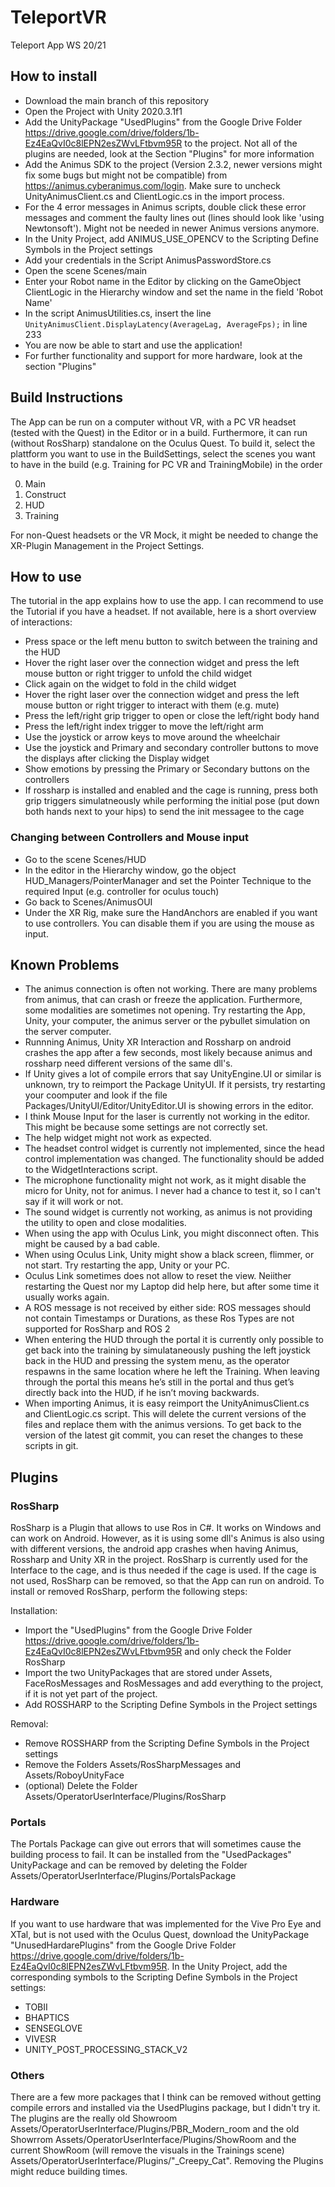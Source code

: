 # TeleportVR

Teleport App WS 20/21

## How to install
* Download the main branch of this repository
* Open the Project with Unity 2020.3.1f1
* Add the UnityPackage "UsedPlugins" from the Google Drive Folder https://drive.google.com/drive/folders/1b-Ez4EaQvI0c8lEPN2esZWvLFtbvm95R to the project. Not all of the plugins are needed, look at the Section "Plugins" for more information
* Add the Animus SDK to the project (Version 2.3.2, newer versions might fix some bugs but might not be compatible) from https://animus.cyberanimus.com/login. Make sure to uncheck UnityAnimusClient.cs and ClientLogic.cs in the import process.
* For the 4 error messages in Animus scripts, double click these error messages and comment the faulty lines out (lines should look like 'using Newtonsoft'). Might not be needed in newer Animus versions anymore.
* In the Unity Project, add ANIMUS_USE_OPENCV to the Scripting Define Symbols in the Project settings
* Add your credentials in the Script AnimusPasswordStore.cs
* Open the scene Scenes/main
* Enter your Robot name in the Editor by clicking on the GameObject ClientLogic in the Hierarchy window and set the name in the field 'Robot Name'
* In the script AnimusUtilities.cs, insert the line `UnityAnimusClient.DisplayLatency(AverageLag, AverageFps);` in line 233
* You are now be able to start and use the application!
* For further functionality and support for more hardware, look at the section "Plugins"

## Build Instructions
The App can be run on a computer without VR, with a PC VR headset (tested with the Quest) in the Editor or in a build. Furthermore, it can run (without RosSharp) standalone on the Oculus Quest. To build it, select the plattform you want to use in the BuildSettings, select the scenes you want to have in the build (e.g. Training for PC VR and TrainingMobile) in the order 

0. Main
1. Construct
2. HUD
3. Training

For non-Quest headsets or the VR Mock, it might be needed to change the XR-Plugin Management in the Project Settings.

## How to use
The tutorial in the app explains how to use the app. I can recommend to use the Tutorial if you have a headset. If not available, here is a short overview of interactions:
* Press space or the left menu button to switch between the training and the HUD
* Hover the right laser over the connection widget and press the left mouse button or right trigger to unfold the child widget
* Click again on the widget to fold in the child widget
* Hover the right laser over the connection widget and press the left mouse button or right trigger to interact with them (e.g. mute)
* Press the left/right grip trigger to open or close the left/right body hand
* Press the left/right index trigger to move the left/right arm
* Use the joystick or arrow keys to move around the wheelchair
* Use the joystick and Primary and secondary controller buttons to move the displays after clicking the Display widget
* Show emotions by pressing the Primary or Secondary buttons on the controllers
* If rossharp is installed and enabled and the cage is running, press both grip triggers simulatneously while performing the initial pose (put down both hands next to your hips) to send the init messagee to the cage

### Changing between Controllers and Mouse input
* Go to the scene Scenes/HUD
* In the editor in the Hierarchy window, go the object HUD_Managers/PointerManager and set the Pointer Technique to the required Input (e.g. controller for oculus touch)
* Go back to Scenes/AnimusOUI
* Under the XR Rig, make sure the HandAnchors are enabled if you want to use controllers. You can disable them if you are using the mouse as input.

## Known Problems
* The animus connection is often not working. There are many problems from animus, that can crash or freeze the application. Furthermore, some modalities are sometimes not opening. Try restarting the App, Unity, your computer, the animus server or the pybullet simulation on the server computer.
* Runnning Animus, Unity XR Interaction and Rossharp on android crashes the app after a few seconds, most likely because animus and rossharp need different versions of the same dll's.
* If Unity gives a lot of compile errors that say UnityEngine.UI or similar is unknown, try to reimport the Package UnityUI. If it persists, try restarting your coomputer and look if the file Packages/UnityUI/Editor/UnityEditor.UI is showing errors in the editor.
* I think Mouse Input for the laser is currently not working in the editor. This might be because some settings are not correctly set.
* The help widget might not work as expected.
* The headset control widget is currently not implemented, since the head control implementation was changed. The functionality should be added to the WidgetInteractions script.
* The microphone functionality might not work, as it might disable the micro for Unity, not for animus. I never had a chance to test it, so I can't say if it will work or not.
* The sound widget is currently not working, as animus is not providing the utility to open and close modalities.
* When using the app with Oculus Link, you might disconnect often. This might be caused by a bad cable.
* When using Oculus Link, Unity might show a black screen, flimmer, or not start. Try restarting the app, Unity or your PC. 
* Oculus Link sometimes does not allow to reset the view. Neiither restarting the Quest nor my Laptop did help here, but after some time it usually works again.
* A ROS message is not received by either side: ROS messages should not contain Timestamps or Durations, as these Ros Types are not supported for RosSharp and ROS 2
* When entering the HUD through the portal it is currently only possible to get back into the training by simulataneously pushing the left joystick back in the HUD and pressing the system menu, as the operator respawns in the same location where he left the Training. When leaving through the portal this means he’s still in the portal and thus get’s directly back into the HUD, if he isn’t moving backwards.
* When importing Animus, it is easy reimport the UnityAnimusClient.cs and ClientLogic.cs script. This will delete the current versions of the files and replace them with the animus versions. To get back to the version of the latest git commit, you can reset the changes to these scripts in git.

## Plugins
### RosSharp
RosSharp is a Plugin that allows to use Ros in C#. It works on Windows and can work on Android. However, as it is using some dll's Animus is also using with different versions, the android app crashes when having Animus, Rossharp and Unity XR in the project. RosSharp is currently used for the Interface to the cage, and is thus needed if the cage is used. If the cage is not used, RosSharp can be removed, so that the App can run on android. To install or removed RosSharp, perform the following steps:

Installation:
* Import the "UsedPlugins" from the Google Drive Folder https://drive.google.com/drive/folders/1b-Ez4EaQvI0c8lEPN2esZWvLFtbvm95R and only check the Folder RosSharp
* Import the two UnityPackages that are stored under Assets, FaceRosMessages and RosMessages and add everything to the project, if it is not yet part of the project.
* Add ROSSHARP to the Scripting Define Symbols in the Project settings

Removal:
* Remove ROSSHARP from the Scripting Define Symbols in the Project settings
* Remove the Folders Assets/RosSharpMessages and Assets/RoboyUnityFace
* (optional) Delete the Folder Assets/OperatorUserInterface/Plugins/RosSharp

### Portals
The Portals Package can give out errors that will sometimes cause the building process to fail. It can be installed from the "UsedPackages" UnityPackage and can be removed by deleting the Folder Assets/OperatorUserInterface/Plugins/PortalsPackage

### Hardware
If you want to use hardware that was implemented for the Vive Pro Eye and XTal, but is not used with the Oculus Quest, download the UnityPackage "UnusedHardarePlugins" from the Google Drive Folder https://drive.google.com/drive/folders/1b-Ez4EaQvI0c8lEPN2esZWvLFtbvm95R. In the Unity Project, add the corresponding symbols to the Scripting Define Symbols in the Project settings:
* TOBII
* BHAPTICS
* SENSEGLOVE
* VIVESR
* UNITY_POST_PROCESSING_STACK_V2

### Others
There are a few more packages that I think can be removed without getting compile errors and installed via the UsedPlugins package, but I didn't try it. The plugins are the really old Showroom Assets/OperatorUserInterface/Plugins/PBR_Modern_room and the old Showrrom Assets/OperatorUserInterface/Plugins/ShowRoom and the current ShowRoom (will remove the visuals in the Trainings scene) Assets/OperatorUserInterface/Plugins/"_Creepy_Cat". Removing the Plugins might reduce building times.
